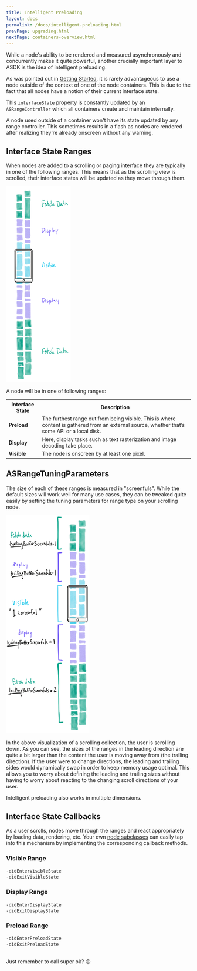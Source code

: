 ```yaml
---
title: Intelligent Preloading 
layout: docs
permalink: /docs/intelligent-preloading.html
prevPage: upgrading.html
nextPage: containers-overview.html
---
```


While a node's ability to be rendered and measured asynchronously and concurrently makes it quite powerful, another crucially important layer to ASDK is the idea of intelligent preloading.

As was pointed out in <a href = "getting-started.html">Getting Started</a>, it is rarely advantageous to use a node outside of the context of one of the node containers.  This is due to the fact that all nodes have a notion of their current interface state.  

This `interfaceState` property is constantly updated by an `ASRangeController` which all containers create and maintain internally.

A node used outside of a container won't have its state updated by any range controller. This sometimes results in a flash as nodes are rendered after realizing they're already onscreen without any warning.

## Interface State Ranges

When nodes are added to a scrolling or paging interface they are typically in one of the following ranges.  This means that as the scrolling view is scrolled, their interface states will be updated as they move through them.

<img src="/static/images/intelligent-preloading-ranges-with-names.png" width="35%">

A node will be in one of following ranges: 

<table style="width:100%" class = "paddingBetweenCols">
  <tr>
    <th>Interface State</th>
    <th>Description</th> 
  </tr>
  <tr>
    <td><b>Preload</b></td>
    <td>The furthest range out from being visible. This is where content is gathered from an external source, whether that’s some API or a local disk.</td>
  </tr>
  <tr>
    <td><b>Display</b></td>
    <td>Here, display tasks such as text rasterization and image decoding take place.</td>
  </tr>
  <tr>
    <td><b>Visible</b></td>
    <td>The node is onscreen by at least one pixel.</td>
  </tr>
</table>

## ASRangeTuningParameters

The size of each of these ranges is measured in "screenfuls".  While the default sizes will work well for many use cases, they can be tweaked quite easily by setting the tuning parameters for range type on your scrolling node.

<img src="/static/images/intelligent-preloading-ranges-screenfuls.png" width="45%">

In the above visualization of a scrolling collection, the user is scrolling down.  As you can see, the sizes of the ranges in the leading direction are quite a bit larger than the content the user is moving away from (the trailing direction).  If the user were to change directions, the leading and trailing sides would dynamically swap in order to keep memory usage optimal.  This allows you to worry about defining the leading and trailing sizes without having to worry about reacting to the changing scroll directions of your user. 

Intelligent preloading also works in multiple dimensions. 

## Interface State Callbacks

As a user scrolls, nodes move through the ranges and react appropriately by loading data, rendering, etc.  Your own <a href = "subclassing.html">node subclasses</a> can easily tap into this mechanism by implementing the corresponding callback methods.

### Visible Range 
```
-didEnterVisibleState
-didExitVisibleState
```

### Display Range
```
-didEnterDisplayState
-didExitDisplayState
```

### Preload Range
```
-didEnterPreloadState
-didExitPreloadState
```

<br>
Just remember to call super ok? 😉
